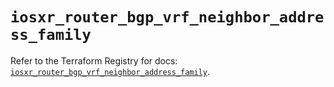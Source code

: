 # `iosxr_router_bgp_vrf_neighbor_address_family`

Refer to the Terraform Registry for docs: [`iosxr_router_bgp_vrf_neighbor_address_family`](https://registry.terraform.io/providers/ciscodevnet/iosxr/0.6.0/docs/resources/router_bgp_vrf_neighbor_address_family).
